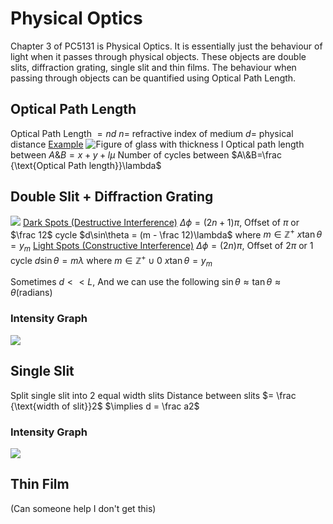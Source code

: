 # Physical Optics
Chapter 3 of PC5131 is Physical Optics. It is essentially just the behaviour of light when it passes through physical objects. These objects are double slits, diffraction grating, single slit and thin films. The behaviour when passing through objects can be quantified using Optical Path Length.
## Optical Path Length
Optical Path Length $= nd$
$n =$ refractive index of medium
$d =$ physical distance
<u>Example</u>
![Figure of glass with thickness l](https://www.sarthaks.com/?qa=blob&qa_blobid=10286458292504049266)
Optical path length between $A\&B = x + y + l\mu$
Number of cycles between $A\&B=\frac {\text{Optical Path length}}\lambda$

## Double Slit + Diffraction Grating
![](https://encrypted-tbn0.gstatic.com/images?q=tbn:ANd9GcS6wdgqtSBHX1nIYgixe1m-uSGBQYK3P-Xg-A&usqp=CAU)
<u>Dark Spots (Destructive Interference)</u>
$\Delta \phi = (2n + 1)\pi$, Offset of $\pi$ or $\frac 12$ cycle
$d\sin\theta = (m - \frac 12)\lambda$ where $m\in\mathbb{Z}^+$
$x\tan\theta = y_m$
<u>Light Spots (Constructive Interference)</u>
$\Delta \phi = (2n)\pi$, Offset of $2\pi$ or $1$ cycle
$d\sin\theta = m\lambda$ where $m\in\mathbb{Z}^+ \cup {0}$
$x\tan\theta = y_m$

Sometimes $d << L$, And we can use the following $\sin\theta \approx \tan\theta \approx \theta \text{(radians)}$ 
### Intensity Graph
![](https://s3-us-west-2.amazonaws.com/courses-images-archive-read-only/wp-content/uploads/sites/222/2014/12/20111413/Figure_28_04_03a.jpg)

## Single Slit
Split single slit into 2 equal width slits
Distance between slits $= \frac {\text{width of slit}}2$
$\implies d = \frac a2$

### Intensity Graph
![](https://encrypted-tbn0.gstatic.com/images?q=tbn:ANd9GcTIIMYaYje8FTsNHVhYv3YFI8YfFbJtLbQC1w&usqp=CAU)

## Thin Film
(Can someone help I don't get this)
